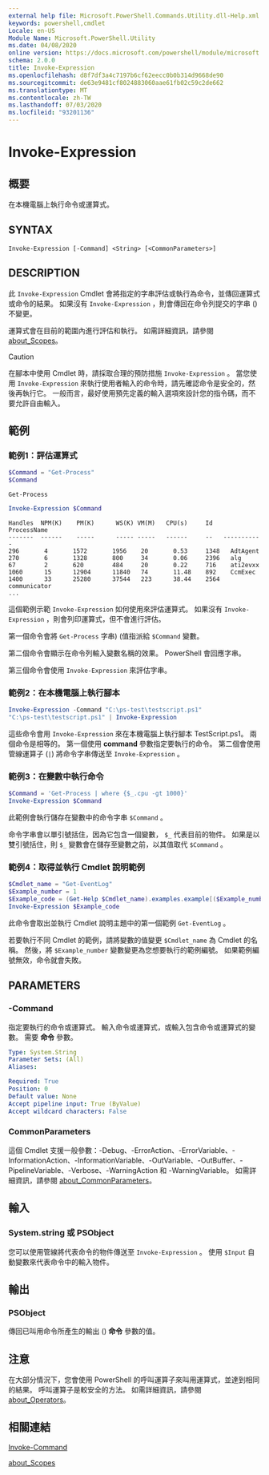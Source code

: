 ```yaml
---
external help file: Microsoft.PowerShell.Commands.Utility.dll-Help.xml
keywords: powershell,cmdlet
Locale: en-US
Module Name: Microsoft.PowerShell.Utility
ms.date: 04/08/2020
online version: https://docs.microsoft.com/powershell/module/microsoft.powershell.utility/invoke-expression?view=powershell-7&WT.mc_id=ps-gethelp
schema: 2.0.0
title: Invoke-Expression
ms.openlocfilehash: d8f7df3a4c7197b6cf62eecc0b0b314d9668de90
ms.sourcegitcommit: de63e9481cf8024883060aae61fb02c59c2de662
ms.translationtype: MT
ms.contentlocale: zh-TW
ms.lasthandoff: 07/03/2020
ms.locfileid: "93201136"
---
```

# Invoke-Expression

## 概要
在本機電腦上執行命令或運算式。

## SYNTAX

```
Invoke-Expression [-Command] <String> [<CommonParameters>]
```

## DESCRIPTION

此 `Invoke-Expression` Cmdlet 會將指定的字串評估或執行為命令，並傳回運算式或命令的結果。 如果沒有 `Invoke-Expression` ，則會傳回在命令列提交的字串 () 不變更。

運算式會在目前的範圍內進行評估和執行。 如需詳細資訊，請參閱 [about_Scopes](../Microsoft.PowerShell.Core/About/about_Scopes.md)。

> [!CAUTION]
> 在腳本中使用 Cmdlet 時，請採取合理的預防措施 `Invoke-Expression` 。 當您使用 `Invoke-Expression` 來執行使用者輸入的命令時，請先確認命令是安全的，然後再執行它。 一般而言，最好使用預先定義的輸入選項來設計您的指令碼，而不要允許自由輸入。

## 範例

### 範例1：評估運算式

```powershell
$Command = "Get-Process"
$Command
```

```Output
Get-Process
```

```powershell
Invoke-Expression $Command
```

```Output
Handles  NPM(K)    PM(K)      WS(K) VM(M)   CPU(s)     Id   ProcessName
-------  ------    -----      ----- -----   ------     --   -----------
296       4       1572       1956    20       0.53     1348   AdtAgent
270       6       1328       800     34       0.06     2396   alg
67        2       620        484     20       0.22     716    ati2evxx
1060      15      12904      11840   74       11.48    892    CcmExec
1400      33      25280      37544   223      38.44    2564   communicator
...
```

這個範例示範 `Invoke-Expression` 如何使用來評估運算式。 如果沒有 `Invoke-Expression` ，則會列印運算式，但不會進行評估。

第一個命令會將 `Get-Process` 字串)  (值指派給 `$Command` 變數。

第二個命令會顯示在命令列輸入變數名稱的效果。 PowerShell 會回應字串。

第三個命令會使用 `Invoke-Expression` 來評估字串。

### 範例2：在本機電腦上執行腳本

```powershell
Invoke-Expression -Command "C:\ps-test\testscript.ps1"
"C:\ps-test\testscript.ps1" | Invoke-Expression
```

這些命令會用 `Invoke-Expression` 來在本機電腦上執行腳本 TestScript.ps1。 兩個命令是相等的。 第一個使用 **command** 參數指定要執行的命令。
第二個會使用管線運算子 (`|`) 將命令字串傳送至 `Invoke-Expression` 。

### 範例3：在變數中執行命令

```powershell
$Command = 'Get-Process | where {$_.cpu -gt 1000}'
Invoke-Expression $Command
```

此範例會執行儲存在變數中的命令字串 `$Command` 。

命令字串會以單引號括住，因為它包含一個變數， `$_` 代表目前的物件。 如果是以雙引號括住，則 `$_` 變數會在儲存至變數之前，以其值取代 `$Command` 。

### 範例4：取得並執行 Cmdlet 說明範例

```powershell
$Cmdlet_name = "Get-EventLog"
$Example_number = 1
$Example_code = (Get-Help $Cmdlet_name).examples.example[($Example_number-1)].code
Invoke-Expression $Example_code
```

此命令會取出並執行 Cmdlet 說明主題中的第一個範例 `Get-EventLog` 。

若要執行不同 Cmdlet 的範例，請將變數的值變更 `$Cmdlet_name` 為 Cmdlet 的名稱。 然後，將 `$Example_number` 變數變更為您想要執行的範例編號。 如果範例編號無效，命令就會失敗。

## PARAMETERS

### -Command

指定要執行的命令或運算式。 輸入命令或運算式，或輸入包含命令或運算式的變數。 需要 **命令** 參數。

```yaml
Type: System.String
Parameter Sets: (All)
Aliases:

Required: True
Position: 0
Default value: None
Accept pipeline input: True (ByValue)
Accept wildcard characters: False
```

### CommonParameters

這個 Cmdlet 支援一般參數：-Debug、-ErrorAction、-ErrorVariable、-InformationAction、-InformationVariable、-OutVariable、-OutBuffer、-PipelineVariable、-Verbose、-WarningAction 和 -WarningVariable。 如需詳細資訊，請參閱 [about_CommonParameters](../Microsoft.PowerShell.Core/About/about_CommonParameters.md)。

## 輸入

### System.string 或 PSObject

您可以使用管線將代表命令的物件傳送至 `Invoke-Expression` 。
使用 `$Input` 自動變數來代表命令中的輸入物件。

## 輸出

### PSObject

傳回已叫用命令所產生的輸出 () **命令** 參數的值。

## 注意

在大部分情況下，您會使用 PowerShell 的呼叫運算子來叫用運算式，並達到相同的結果。
呼叫運算子是較安全的方法。 如需詳細資訊，請參閱 [about_Operators](../microsoft.powershell.core/about/about_operators.md#call-operator-)。

## 相關連結

[Invoke-Command](../Microsoft.PowerShell.Core/Invoke-Command.md)

[about_Scopes](../Microsoft.PowerShell.Core/About/about_Scopes.md)
